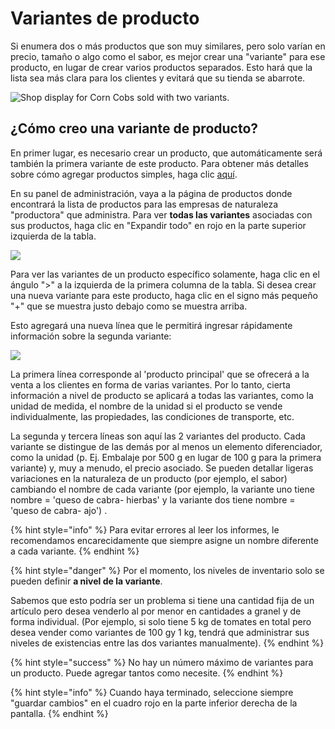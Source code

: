 # Variantes de producto

Si enumera dos o más productos que son muy similares, pero solo varían en precio, tamaño o algo como el sabor, es mejor crear una "variante" para ese producto, en lugar de crear varios productos separados. Esto hará que la lista sea más clara para los clientes y evitará que su tienda se abarrote.

![Shop display for Corn Cobs sold with two variants.](../../.gitbook/assets/corncob-variants.png)

## ¿Cómo creo una variante de producto?

En primer lugar, es necesario crear un producto, que automáticamente será también la primera variante de este producto. Para obtener más detalles sobre cómo agregar productos simples, haga clic [aquí](products.md).

En su panel de administración, vaya a la página de productos donde encontrará la lista de productos para las empresas de naturaleza "productora" que administra. Para ver **todas las variantes** asociadas con sus productos, haga clic en "Expandir todo" en rojo en la parte superior izquierda de la tabla.

![](../../.gitbook/assets/variants1.jpg)

Para ver las variantes de un producto específico solamente, haga clic en el ángulo "&gt;" a la izquierda de la primera columna de la tabla. Si desea crear una nueva variante para este producto, haga clic en el signo más pequeño "+" que se muestra justo debajo como se muestra arriba.

Esto agregará una nueva línea que le permitirá ingresar rápidamente información sobre la segunda variante:

![](../../.gitbook/assets/variants2.jpg)

La primera línea corresponde al 'producto principal' que se ofrecerá a la venta a los clientes en forma de varias variantes. Por lo tanto, cierta información a nivel de producto se aplicará a todas las variantes, como la unidad de medida, el nombre de la unidad si el producto se vende individualmente, las propiedades, las condiciones de transporte, etc.

La segunda y tercera líneas son aquí las 2 variantes del producto. Cada variante se distingue de las demás por al menos un elemento diferenciador, como la unidad \(p. Ej. Embalaje por 500 g en lugar de 100 g para la primera variante\) y, muy a menudo, el precio asociado. Se pueden detallar ligeras variaciones en la naturaleza de un producto \(por ejemplo, el sabor\) cambiando el nombre de cada variante \(por ejemplo, la variante uno tiene nombre = 'queso de cabra- hierbas' y la variante dos tiene nombre = 'queso de cabra- ajo'\) . 

{% hint style="info" %}
Para evitar errores al leer los informes, le recomendamos encarecidamente que siempre asigne un nombre diferente a cada variante.
{% endhint %}



{% hint style="danger" %}
Por el momento, los niveles de inventario solo se pueden definir **a nivel de la variante**.

Sabemos que esto podría ser un problema si tiene una cantidad fija de un artículo pero desea venderlo al por menor en cantidades a granel y de forma individual. \(Por ejemplo, si solo tiene 5 kg de tomates en total pero desea vender como variantes de 100 gy 1 kg, tendrá que administrar sus niveles de existencias entre las dos variantes manualmente\).
{% endhint %}

{% hint style="success" %}
No hay un número máximo de variantes para un producto. Puede agregar tantos como necesite.
{% endhint %}

{% hint style="info" %}
Cuando haya terminado, seleccione siempre "guardar cambios" en el cuadro rojo en la parte inferior derecha de la pantalla.
{% endhint %}

